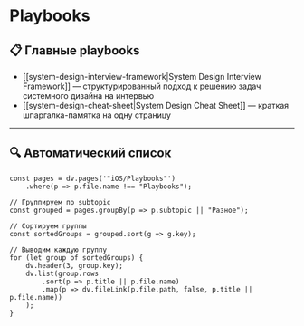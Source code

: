 # Playbooks

## 📋 Главные playbooks

- [[system-design-interview-framework|System Design Interview Framework]] — структурированный подход к решению задач системного дизайна на интервью
- [[system-design-cheat-sheet|System Design Cheat Sheet]] — краткая шпаргалка-памятка на одну страницу

---

## 🔍 Автоматический список

```dataviewjs
const pages = dv.pages('"iOS/Playbooks"')
    .where(p => p.file.name !== "Playbooks");

// Группируем по subtopic
const grouped = pages.groupBy(p => p.subtopic || "Разное");

// Сортируем группы
const sortedGroups = grouped.sort(g => g.key);

// Выводим каждую группу
for (let group of sortedGroups) {
    dv.header(3, group.key);
    dv.list(group.rows
        .sort(p => p.title || p.file.name)
        .map(p => dv.fileLink(p.file.path, false, p.title || p.file.name))
    );
}
```
